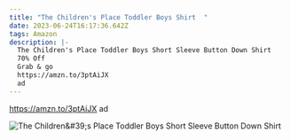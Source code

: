 ```yaml
---
title: "The Children's Place Toddler Boys Shirt  "
date: 2023-06-24T16:17:36.642Z
tags: Amazon
description: |-
  The Children's Place Toddler Boys Short Sleeve Button Down Shirt 
  70% Off 
  Grab & go 
  https://amzn.to/3ptAiJX 
  ad
---
```

https://amzn.to/3ptAiJX 
ad <!--StartFragment-->

![The Children\&#39;s Place Toddler Boys Short Sleeve Button Down Shirt](https://m.media-amazon.com/images/I/71Wr+ELTxqL._AC_UX569_.jpg)

<!--EndFragment-->